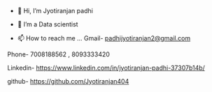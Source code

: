 - 👋 Hi, I’m Jyotiranjan padhi
- 👀 I’m a Data scientist










- 📫 How to reach me ...
Gmail- padhijyotiranjan2@gmail.com

Phone- 7008188562 , 8093333420

Linkedin- https://www.linkedin.com/in/jyotiranjan-padhi-37307b14b/

github- https://github.com/Jyotiranjan404

